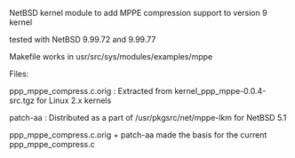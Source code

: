 NetBSD kernel module to add MPPE compression support to version 9 kernel

tested with NetBSD 9.99.72 and 9.99.77

Makefile works in usr/src/sys/modules/examples/mppe 

Files:

 ppp_mppe_compress.c.orig : Extracted from kernel_ppp_mppe-0.0.4-src.tgz for Linux 2.x kernels
 
 patch-aa : Distributed as a part of /usr/pkgsrc/net/mppe-lkm for NetBSD 5.1
 
ppp_mppe_compress.c.orig + patch-aa made the basis for the current ppp_mppe_compress.c
